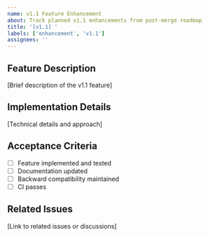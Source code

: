 ```yaml
---
name: v1.1 Feature Enhancement
about: Track planned v1.1 enhancements from post-merge roadmap
title: '[v1.1] '
labels: ['enhancement', 'v1.1']
assignees: ''
---
```


## Feature Description
[Brief description of the v1.1 feature]

## Implementation Details
[Technical details and approach]

## Acceptance Criteria
- [ ] Feature implemented and tested
- [ ] Documentation updated
- [ ] Backward compatibility maintained
- [ ] CI passes

## Related Issues
[Link to related issues or discussions]
